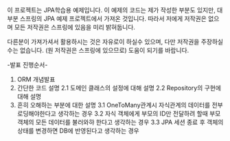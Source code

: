 이 프로젝트는 JPA학습용 예제입니다. 이 예제의 코드는 제가 작성한 부분도 있지만,
대부분 스프링의  JPA 예제 프로젝트에서 가져온 것입니다. 따라서 저에게 저작권은 없으며
모든 저작권은 스프링에 있음을 미리 밝혀둡니다.

다른분이 가져가셔서 활용하시는 것은 자유로이 하실수 있으며,
다만 저작권을 주장하실 수는 없습니다. (원 저작권은 스프링에 있으므로)
도움이 되기를 바랍니다.



-발표 진행순서-

1. ORM 개념발표
2. 간단한 코드 설명
 2.1 도메인 클래스의 설정에 대해 설명
 2.2 Repository의 구현에 대해 설명
3. 흔히 오해하는 부분에 대한 설명
 3.1 OneToMany관계시 자식관계의 데이터를 전부로딩해야한다고 생각하는 경우
 3.2 자식 객체에게 부모의  ID만 전달하려 할때 부모객체의 모든 데이터를 불러와햐 한다고 생각하는 경우
 3.3 JPA 세션 종료 후 객체의 상태를 변경하면 DB에 반영된다고 생각하는 경우
  
